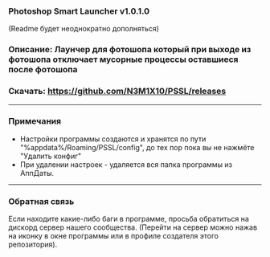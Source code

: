 ### Photoshop Smart Launcher v1.0.1.0
(Readme будет неоднократно дополняться)

### Описание: Лаунчер для фотошопа который при выходе из фотошопа отключает мусорные процессы оставшиеся после фотошопа

### Скачать: https://github.com/N3M1X10/PSSL/releases

-----------------------
### Примечания
- Настройки программы создаются и хранятся по пути "%appdata%/Roaming/PSSL/config", до тех пор пока вы не нажмёте "Удалить конфиг"
- При удалении настроек - удаляется вся папка программы из АппДаты.

-----------------------
### Обратная связь
Если находите какие-либо баги в программе, просьба обратиться на дискорд сервер нашего сообщества.
(Перейти на сервер можно нажав на иконку в окне программы или в профиле создателя этого репозитория).
